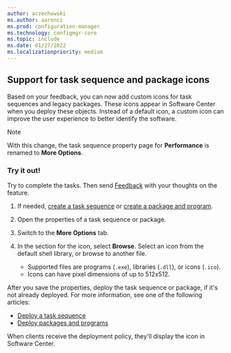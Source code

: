 ```yaml
---
author: aczechowski
ms.author: aaroncz
ms.prod: configuration-manager
ms.technology: configmgr-core
ms.topic: include
ms.date: 01/27/2022
ms.localizationpriority: medium
---
```


## <a name="bkmk_tsico"></a> Support for task sequence and package icons

<!--12486335-->

Based on your feedback, you can now add custom icons for task sequences and legacy packages. These icons appear in Software Center when you deploy these objects. Instead of a default icon, a custom icon can improve the user experience to better identify the software.

> [!NOTE]
> With this change, the task sequence property page for **Performance** is renamed to **More Options**.

### Try it out!

Try to complete the tasks. Then send [Feedback](../../../../understand/product-feedback.md) with your thoughts on the feature.

1. If needed, [create a task sequence](../../../../../osd/deploy-use/manage-task-sequences-to-automate-tasks.md) or [create a package and program](../../../../../apps/deploy-use/packages-and-programs.md#create-a-package-and-program).

1. Open the properties of a task sequence or package.

1. Switch to the **More Options** tab.

1. In the section for the icon, select **Browse**. Select an icon from the default shell library, or browse to another file.

    - Supported files are programs (`.exe`), libraries (`.dll`), or icons (`.ico`).
    - Icons can have pixel dimensions of up to 512x512.

After you save the properties, deploy the task sequence or package, if it's not already deployed. For more information, see one of the following articles:

- [Deploy a task sequence](../../../../../osd/deploy-use/deploy-a-task-sequence.md)
- [Deploy packages and programs](../../../../../apps/deploy-use/packages-and-programs.md#deploy-packages-and-programs)

When clients receive the deployment policy, they'll display the icon in Software Center.
